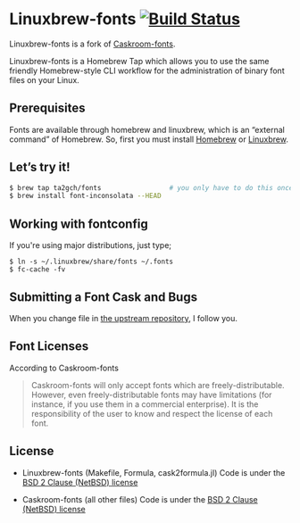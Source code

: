 # Linuxbrew-fonts [![Build Status](https://travis-ci.org/asciian/homebrew-fonts.svg?branch=master)](https://travis-ci.org/asciian/homebrew-fonts)

Linuxbrew-fonts is a fork of [Caskroom-fonts](https://github.com/Caskroom/homebrew-fonts/).

Linuxbrew-fonts is a Homebrew Tap which allows you to use the same friendly Homebrew-style CLI workflow for the administration of binary font files on your Linux.

## Prerequisites

Fonts are available through homebrew and linuxbrew, which is an “external command” of Homebrew. So, first you must install [Homebrew](http://brew.sh) or [Linuxbrew](http://linuxbrew.sh).

## Let’s try it!

```bash
$ brew tap ta2gch/fonts                 # you only have to do this once!
$ brew install font-inconsolata --HEAD
```

## Working with fontconfig

If you're using major distributions, just type;

```
$ ln -s ~/.linuxbrew/share/fonts ~/.fonts
$ fc-cache -fv
```

## Submitting a Font Cask and Bugs

When you change file in [the upstream repository](https://github.com/caskroom/homebrew-fonts/),
I follow you.

## Font Licenses

According to Caskroom-fonts

> Caskroom-fonts will only accept fonts which are freely-distributable. However, even freely-distributable fonts may have limitations (for instance, if you use them in a commercial enterprise). It is the responsibility of the user to know and respect the license of each font.

## License

- Linuxbrew-fonts (Makefile, Formula, cask2formula.jl)
    Code is under the [BSD 2 Clause (NetBSD) license](https://github.com/caskroom/homebrew-fonts/blob/master/LICENSE.2)

- Caskroom-fonts (all other files)
    Code is under the [BSD 2 Clause (NetBSD) license](https://github.com/caskroom/homebrew-fonts/blob/master/LICENSE.1)
